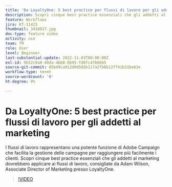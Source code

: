 ```yaml
---
title: 'Da LoyaltyOne: 5 best practice per flussi di lavoro per gli addetti al marketing'
description: Scopri cinque best practice essenziali che gli addetti al marketing dovrebbero applicare ai flussi di lavoro, consigliate da Adam Wilson, Associate Director of Marketing presso LoyaltyOne.
feature: Workflows
jira: KT-11423
thumbnail: 3410837.jpg
doc-type: feature video
activity: use
team: TM
role: User
level: Beginner
last-substantial-update: 2022-11-03T00:00:00Z
exl-id: 9b52c0a8-48da-4b88-8b95-fd0fc47b06b5
source-git-commit: 05b49ca012d0d505b117a2fb6b12ff41b51be63e
workflow-type: tm+mt
source-wordcount: '0'
ht-degree: 0%

---
```


# Da LoyaltyOne: 5 best practice per flussi di lavoro per gli addetti al marketing

I flussi di lavoro rappresentano una potente funzione di Adobe Campaign che facilita la gestione delle campagne per raggiungere più facilmente i clienti. Scopri cinque best practice essenziali che gli addetti al marketing dovrebbero applicare ai flussi di lavoro, consigliate da Adam Wilson, Associate Director of Marketing presso LoyaltyOne.

>[!VIDEO](https://video.tv.adobe.com/v/3410837?quality=12&learn=on)
